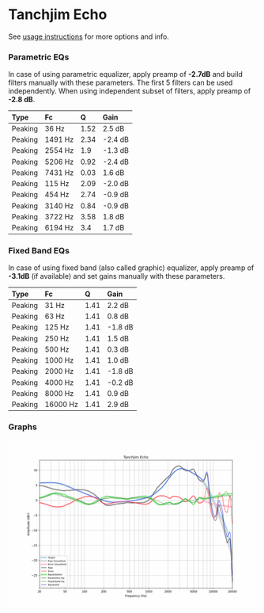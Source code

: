 # Tanchjim Echo
See [usage instructions](https://github.com/jaakkopasanen/AutoEq#usage) for more options and info.

### Parametric EQs
In case of using parametric equalizer, apply preamp of **-2.7dB** and build filters manually
with these parameters. The first 5 filters can be used independently.
When using independent subset of filters, apply preamp of **-2.8 dB**.

| Type    | Fc      |    Q | Gain    |
|:--------|:--------|:-----|:--------|
| Peaking | 36 Hz   | 1.52 | 2.5 dB  |
| Peaking | 1491 Hz | 2.34 | -2.4 dB |
| Peaking | 2554 Hz | 1.9  | -1.3 dB |
| Peaking | 5206 Hz | 0.92 | -2.4 dB |
| Peaking | 7431 Hz | 0.03 | 1.6 dB  |
| Peaking | 115 Hz  | 2.09 | -2.0 dB |
| Peaking | 454 Hz  | 2.74 | -0.9 dB |
| Peaking | 3140 Hz | 0.84 | -0.9 dB |
| Peaking | 3722 Hz | 3.58 | 1.8 dB  |
| Peaking | 6194 Hz | 3.4  | 1.7 dB  |

### Fixed Band EQs
In case of using fixed band (also called graphic) equalizer, apply preamp of **-3.1dB**
(if available) and set gains manually with these parameters.

| Type    | Fc       |    Q | Gain    |
|:--------|:---------|:-----|:--------|
| Peaking | 31 Hz    | 1.41 | 2.2 dB  |
| Peaking | 63 Hz    | 1.41 | 0.8 dB  |
| Peaking | 125 Hz   | 1.41 | -1.8 dB |
| Peaking | 250 Hz   | 1.41 | 1.5 dB  |
| Peaking | 500 Hz   | 1.41 | 0.3 dB  |
| Peaking | 1000 Hz  | 1.41 | 1.0 dB  |
| Peaking | 2000 Hz  | 1.41 | -1.8 dB |
| Peaking | 4000 Hz  | 1.41 | -0.2 dB |
| Peaking | 8000 Hz  | 1.41 | 0.9 dB  |
| Peaking | 16000 Hz | 1.41 | 2.9 dB  |

### Graphs
![](./Tanchjim%20Echo.png)